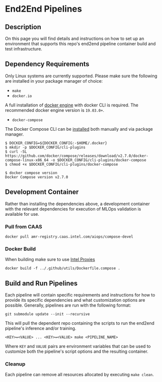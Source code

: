 # End2End Pipelines

## Description
On this page you will find details and instructions on how to set up an environment that supports this repo's end2end pipeline container build and test infrastructure.

## Dependency Requirements
Only Linux systems are currently supported. Please make sure the following are installed in your package manager of choice:
- `make`
- `docker.io`

A full installation of [docker engine](https://docs.docker.com/engine/install/) with docker CLI is required. The recommended docker engine version is `19.03.0+`.

- `docker-compose`

The Docker Compose CLI can be [installed](https://docs.docker.com/compose/install/compose-plugin/#installing-compose-on-linux-systems) both manually and via package manager.

```
$ DOCKER_CONFIG=${DOCKER_CONFIG:-$HOME/.docker}
$ mkdir -p $DOCKER_CONFIG/cli-plugins
$ curl -SL https://github.com/docker/compose/releases/download/v2.7.0/docker-compose-linux-x86_64 -o $DOCKER_CONFIG/cli-plugins/docker-compose
$ chmod +x $DOCKER_CONFIG/cli-plugins/docker-compose

$ docker compose version
Docker Compose version v2.7.0
```

## Development Container
Rather than installing the dependencies above, a development container with the relevant dependencies for execution of MLOps validation is available for use.
### Pull from CAAS
```docker pull amr-registry.caas.intel.com/aiops/compose-devel```

### Docker Build
When building make sure to use [Intel Proxies](https://wiki.ith.intel.com/display/proxy/List+of+DMZ+Proxy+Servers+and+Ports)

```docker build -f ../.github/utils/Dockerfile.compose .```

## Build and Run Pipelines
Each pipeline will contain specific requirements and instructions for how to provide its specific dependencies and what customization options are possible. Generally, pipelines are run with the following format:

```git submodule update --init --recursive```

This will pull the dependent repo containing the scripts to run the end2end pipeline's inference and/or training.

```<KEY>=<VALUE> ... <KEY>=<VALUE> make <PIPELINE_NAME>```

Where `KEY` and `VALUE` pairs are environment variables that can be used to customize both the pipeline's script options and the resulting container.

### Cleanup
Each pipeline can remove all resources allocated by executing `make clean`.
